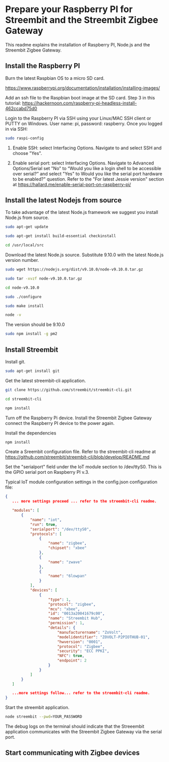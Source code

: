 ﻿# Prepare your Raspberry PI for Streembit and the Streembit Zigbee Gateway

This readme explains the installation of Raspberry PI, Node.js and the Streembit Zigbee Gateway.

## Install the Raspberry PI 

Burn the latest Raspbian OS to a micro SD card. 

https://www.raspberrypi.org/documentation/installation/installing-images/

Add an ssh file to the Raspbian boot image at the SD card. Step 3 in this tutorial: https://hackernoon.com/raspberry-pi-headless-install-462ccabd75d0

Login to the Raspberry PI via SSH using your Linux/MAC SSH client or PUTTY on Windows. User name: pi, password: raspberry. Once you logged in via SSH:
```bash
sudo raspi-config
```

1. Enable SSH: select Interfacing Options. Navigate to and select SSH and choose "Yes".

2. Enable serial port: select Interfacing Options. Navigate to Advanced Options/Serial set "No" to “Would you like a login shell to be accessible over serial?” and select "Yes"  to Would you like the serial port hardware to be enabled?" question.
Refer to the "For latest Jessie version" section at https://hallard.me/enable-serial-port-on-raspberry-pi/

## Install the latest Nodejs from source

To take advantage of the latest Node.js framework we suggest you install Node.js from source.

```bash
sudo apt-get update
```

```bash
sudo apt-get install build-essential checkinstall
```

```bash
cd /usr/local/src
```

Download the latest Node.js source. Substitute 9.10.0 with the latest Node.js version number.
```bash
sudo wget https://nodejs.org/dist/v9.10.0/node-v9.10.0.tar.gz
```

```bash
sudo tar -xvzf node-v9.10.0.tar.gz
```

```bash
cd node-v9.10.0
```

```bash
sudo ./configure
```

```bash
sudo make install
```

```bash
node -v
```
The version should be 9.10.0

```bash
sudo npm install -g pm2 
```

## Install Streembit

Install git. 

```bash
sudo apt-get install git
```

Get the latest streembit-cli application.

```bash
git clone https://github.com/streembit/streembit-cli.git
```

```bash
cd streembit-cli
```

```bash
npm install
```

Turn off the Raspberry Pi device. Install the Streembit Zigbee Gateway connect the Raspberry PI device to the power again.

Install the dependencies

```bash
npm install
```

Create a Sreembit configuration file. Refer to the streembit-cli readme at https://github.com/streembit/streembit-cli/blob/develop/README.md

Set the "serialport" field under the IoT module section to /dev/ttyS0. This is the GPIO serial port on Raspberry PI v.3. 

Typical IoT module configuration settings in the config.json configuration file:

 ```json
 {
    ... more settings preceed ... refer to the streembit-cli readme.

    "modules": [
        {
            "name": "iot",
            "run": true,
            "serialport": "/dev/ttyS0",
            "protocols": [
                {
                    "name": "zigbee",
                    "chipset": "xbee"
                },
                {
                    "name": "zwave"
                },
                {
                    "name": "6lowpan"
                }
            ],
            "devices": [
                {
                    "type": 1,
                    "protocol": "zigbee",
                    "mcu": "xbee",
                    "id": "0013a20041679c00",
                    "name": "Streembit Hub",
                    "permission": 1,
                    "details": {
                        "manufacturername": "ZoVolt",
                        "modelidentifier": "ZOVOLT-P2PIOTHUB-01",
                        "hwversion": "0001",
                        "protocol": "Zigbee",
                        "security": "ECC PPKI",
                        "NFC": true,
                        "endpoint": 2
                    }
                }
            ]
        }
    ]

	...more settings follow... refer to the streembit-cli readme.
}
```

Start the streembit application.

```bash
node streembit --pwd=YOUR_PASSWORD
```

The debug logs on the terminal should indicate that the Streeembit application communicates with the Streembit Zigbee Gateway via the serial port.

## Start communicating with Zigbee devices


